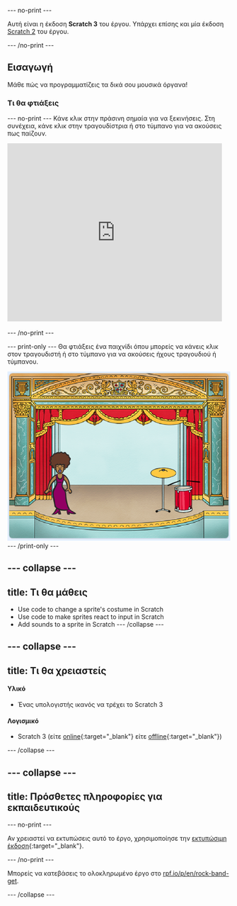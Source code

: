 \--- no-print \---

Αυτή είναι η έκδοση **Scratch 3** του έργου. Υπάρχει επίσης και μία έκδοση [Scratch 2](https://projects.raspberrypi.org/en/projects/rock-band-scratch2) του έργου.

\--- /no-print \---

## Εισαγωγή

Μάθε πώς να προγραμματίζεις τα δικά σου μουσικά όργανα!

### Τι θα φτιάξεις

\--- no-print \--- Κάνε κλικ στην πράσινη σημαία για να ξεκινήσεις. Στη συνέχεια, κάνε κλικ στην τραγουδίστρια ή στο τύμπανο για να ακούσεις πως παίζουν.

<div class="scratch-preview">
  <iframe allowtransparency="true" width="485" height="402" src="https://scratch.mit.edu/projects/embed/276872220/?autostart=false" frameborder="0" scrolling="no"></iframe>
</div>

\--- /no-print \---

\--- print-only \--- Θα φτιάξεις ένα παιχνίδι όπου μπορείς να κάνεις κλικ στον τραγουδιστή ή στο τύμπανο για να ακούσεις ήχους τραγουδιού ή τύμπανου.

![game screenshot](images/demo.png) \--- /print-only \---

## \--- collapse \---

## title: Τι θα μάθεις

+ Use code to change a sprite's costume in Scratch
+ Use code to make sprites react to input in Scratch
+ Add sounds to a sprite in Scratch \--- /collapse \---

## \--- collapse \---

## title: Τι θα χρειαστείς

#### Υλικό

+ Ένας υπολογιστής ικανός να τρέχει το Scratch 3

#### Λογισμικό

+ Scratch 3 (είτε [online](http://rpf.io/scratchon){:target="_blank"} είτε [offline](http://rpf.io/scratchoff){:target="_blank"})

\--- /collapse \---

## \--- collapse \---

## title: Πρόσθετες πληροφορίες για εκπαιδευτικούς

\--- no-print \---

Αν χρειαστεί να εκτυπώσεις αυτό το έργο, χρησιμοποίησε την [εκτυπώσιμη έκδοση](https://projects.raspberrypi.org/en/projects/rock-band/print){:target="_blank"}.

\--- /no-print \---

Μπορείς να κατεβάσεις το ολοκληρωμένο έργο στο [rpf.io/p/en/rock-band-get](http://rpf.io/p/en/rock-band-get).

\--- /collapse \---